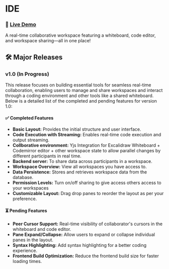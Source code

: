 # IDE
### 🚀 [Live Demo](https://ide.rahulbadenkal.com)

A real-time collaborative workspace featuring a whiteboard, code editor, and workspace sharing—all in one place!

## 🛠️ Major Releases
### v1.0 (In Progress)
This release focuses on building essential tools for seamless real-time collaboration, enabling users to manage and share workspaces and interact through a coding environment and other tools like a shared whiteboard. Below is a detailed list of the completed and pending features for version 1.0:

#### ✅ Completed Features
- **Basic Layout:** Provides the initial structure and user interface.  
- **Code Execution with Streaming:** Enables real-time code execution and output streaming.
- **Collborative environment:** Yjs Integration for Excalidraw Whiteboard + Codemirror editor + other workspace state to allow parallel changes by different participants in real time. 
- **Backend server:** To share data across participants in a workspace.  
- **Workspace Overview:** View all workspaces you have access to.
- **Data Persistence:** Stores and retrieves workspace data from the database. 
- **Permission Levels:** Turn on/off sharing to give access others access to your workspaces   
- **Customizable Layout:** Drag drop panes to reorder the layout as per your preference.

#### ⏳ Pending Features  
- **Peer Cursor Support:** Real-time visibility of collaborator's cursors in the whiteboard and code editor.  
- **Pane Expand/Collapse:** Allow users to expand or collapse individual panes in the layout.
- **Syntax Highlighting:** Add syntax highlighting for a better coding experience.
- **Frontend Build Optimization:** Reduce the frontend build size for faster loading times.